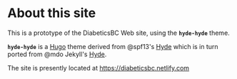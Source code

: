 <html><head><title>About This Site</title></head>

# About this site

This is a prototype of the DiabeticsBC Web site, using the __`hyde-hyde`__ theme.

__`hyde-hyde`__ is a [Hugo](https://gohugo.io) theme derived from @spf13's [Hyde](https://github.com/spf13/hyde.git) which is in turn ported from @mdo Jekyll's [Hyde](https://github.com/poole/hyde). 

The site is presently located at <https://diabeticsbc.netlify.com>
